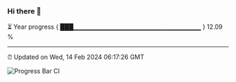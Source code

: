 ### Hi there 👋

⏳ Year progress { ███▁▁▁▁▁▁▁▁▁▁▁▁▁▁▁▁▁▁▁▁▁▁▁▁▁▁▁ } 12.09 %

---

⏰ Updated on Wed, 14 Feb 2024 06:17:26 GMT

![Progress Bar CI](https://github.com/liununu/liununu/workflows/Progress%20Bar%20CI/badge.svg)
